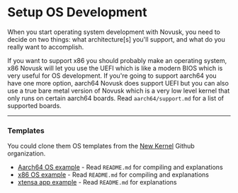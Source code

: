 # Setup OS Development

When you start operating system development with Novusk, you need to decide on two things: what architecture[s] you'll
support, and what do you really want to accomplish.

If you want to support x86 you should probably make an operating system, x86 Novusk will let you use the UEFI which is
like a modern BIOS which is very useful for OS development. If you're going to support aarch64 you have one more option,
aarch64 Novusk does support UEFI but you can also use a true bare metal version of Novusk which is a very low level 
kernel that only runs on certain aarch64 boards. Read ``aarch64/support.md`` for a list of supported boards.

---

### Templates

You could clone them OS templates from the [New Kernel](https://github.com/new-kernel) Github organization.

- [Aarch64 OS example](https://github.com/new-kernel/aarch64_template_example) - Read ``README.md`` for compiling and 
  explanations
- [x86 OS example](https://github.com/new-kernel/x86_template_example) - Read ``README.md`` for compiling and
  explanations
- [xtensa app example](https://github.com/new-kernel/xtensa_template_example) - Read ``README.md`` for explanations

